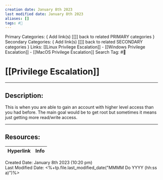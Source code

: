 ```yaml
---
creation date: January 8th 2023
last modified date: January 8th 2023
aliases: []
tags: #📕
---
```


Primary Categories: { Add link(s) [[]] back to related PRIMARY categories }
Secondary Categories:  { Add link(s) [[]] back to related SECONDARY categories }
Links: [[Linux Privilege Escalation]] - [[Windows Privilege Escalation]] - [[MacOS Privilege Escalation]]
Search Tag: #📕  

# [[Privilege Escalation]]  
___

## Description:  
This is when you are able to gain an account with higher level access than you had before. The main goal would be to get root but sometimes it means just getting more read/write access.



___

## Resources:

| Hyperlink | Info |
| --------- | ---- |


Created Date: January 8th 2023 (10:20 pm)  
Last Modified Date: <%+tp.file.last_modified_date("MMMM Do YYYY (hh:ss a)")%>
